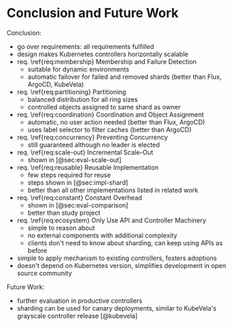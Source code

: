 # Conclusion and Future Work

Conclusion:

- go over requirements: all requirements fulfilled
- design makes Kubernetes controllers horizontally scalable
- req. \ref{req:membership} Membership and Failure Detection
  - suitable for dynamic environments
  - automatic failover for failed and removed shards (better than Flux, ArgoCD, KubeVela)
- req. \ref{req:partitioning} Partitioning
  - balanced distribution for all ring sizes
  - controlled objects assigned to same shard as owner
- req. \ref{req:coordination} Coordination and Object Assignment
  - automatic, no user action needed (better than Flux, ArgoCD)
  - uses label selector to filter caches (better than ArgoCD)
- req. \ref{req:concurrency} Preventing Concurrency
  - still guaranteed although no leader is elected
- req. \ref{req:scale-out} Incremental Scale-Out
  - shown in [@sec:eval-scale-out]
- req. \ref{req:reusable} Reusable Implementation
  - few steps required for reuse
  - steps shown in [@sec:impl-shard]
  - better than all other implementations listed in related work
- req. \ref{req:constant} Constant Overhead
  - shown in [@sec:eval-comparison]
  - better than study project
- req. \ref{req:ecosystem} Only Use API and Controller Machinery
  - simple to reason about
  - no external components with additional complexity
  - clients don't need to know about sharding, can keep using APIs as before
- simple to apply mechanism to existing controllers, fosters adoptions
- doesn't depend on Kubernetes version, simplifies development in open source community

Future Work:

- further evaluation in productive controllers
- sharding can be used for canary deployments, similar to KubeVela's grayscale controller release [@kubevela]
